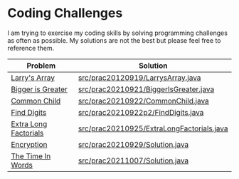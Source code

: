 # Coding Challenges
I am trying to exercise my coding skills by solving programming challenges as often as possible. 
My solutions are not the best but please feel free to reference them.

Problem      | Solution
------------ | -------------
[Larry's Array](https://www.hackerrank.com/challenges/larrys-array/problem) | [src/prac20120919/LarrysArray.java](https://github.com/cjmencias/coding-challenges/blob/main/src/prac20120919/LarrysArray.java)
[Bigger is Greater](https://www.hackerrank.com/challenges/bigger-is-greater/problem) | [src/prac20210921/BiggerIsGreater.java](https://github.com/cjmencias/coding-challenges/blob/main/src/prac20210921/BiggerIsGreater.java)
[Common Child](https://www.hackerrank.com/challenges/common-child/problem) | [src/prac20210922/CommonChild.java](https://github.com/cjmencias/coding-challenges/blob/main/src/prac20210922/CommonChild.java)
[Find Digits](https://www.hackerrank.com/challenges/find-digits/problem) | [src/prac20210922p2/FindDigits.java](https://github.com/cjmencias/coding-challenges/blob/main/src/prac20210922p2/FindDigits.java)
[Extra Long Factorials](https://www.hackerrank.com/challenges/extra-long-factorials/problem) | [src/prac20210925/ExtraLongFactorials.java](https://github.com/cjmencias/coding-challenges/blob/main/src/prac20210925/ExtraLongFactorials.java)
[Encryption](https://www.hackerrank.com/challenges/encryption/problem) | [src/prac20210929/Solution.java](https://github.com/cjmencias/coding-challenges/blob/main/src/prac20210929/Solution.java)
[The Time In Words](https://www.hackerrank.com/challenges/the-time-in-words/problem) | [src/prac20211007/Solution.java](https://github.com/cjmencias/coding-challenges/blob/main/src/prac20211007/Solution.java)
